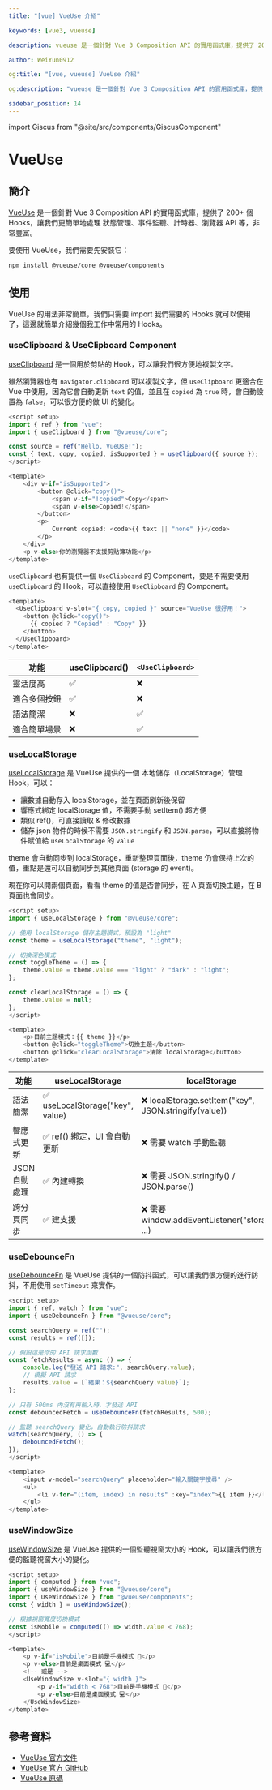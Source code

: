 ```yaml
---
title: "[vue] VueUse 介紹"

keywords: [vue3, vueuse]

description: vueuse 是一個針對 Vue 3 Composition API 的實用函式庫，提供了 200+ 個 Hooks，讓我們更簡單地處理 狀態管理、事件監聽、計時器、瀏覽器 API 等，非常豐富。

author: WeiYun0912

og:title: "[vue, vueuse] VueUse 介紹"

og:description: "vueuse 是一個針對 Vue 3 Composition API 的實用函式庫，提供了 200+ 個 Hooks，讓我們更簡單地處理 狀態管理、事件監聽、計時器、瀏覽器 API 等，非常豐富。"

sidebar_position: 14
---
```


import Giscus from "@site/src/components/GiscusComponent"

# VueUse

## 簡介

[VueUse](https://vueuse.org/guide/) 是一個針對 Vue 3 Composition API 的實用函式庫，提供了 200+ 個 Hooks，讓我們更簡單地處理 狀態管理、事件監聽、計時器、瀏覽器 API 等，非常豐富。

要使用 VueUse，我們需要先安裝它：

```bash
npm install @vueuse/core @vueuse/components
```

## 使用

VueUse 的用法非常簡單，我們只需要 import 我們需要的 Hooks 就可以使用了，這邊就簡單介紹幾個我工作中常用的 Hooks。

### useClipboard & UseClipboard Component

[useClipboard](https://vueuse.org/core/useClipboard/) 是一個用於剪貼的 Hook，可以讓我們很方便地複製文字。

雖然瀏覽器也有 `navigator.clipboard` 可以複製文字，但 `useClipboard` 更適合在 Vue 中使用，因為它會自動更新 `text` 的值，並且在 `copied` 為 `true` 時，會自動設置為 `false`，可以很方便的做 UI 的變化。

```javascript
<script setup>
import { ref } from "vue";
import { useClipboard } from "@vueuse/core";

const source = ref("Hello, VueUse!");
const { text, copy, copied, isSupported } = useClipboard({ source });
</script>

<template>
    <div v-if="isSupported">
        <button @click="copy()">
            <span v-if="!copied">Copy</span>
            <span v-else>Copied!</span>
        </button>
        <p>
            Current copied: <code>{{ text || "none" }}</code>
        </p>
    </div>
    <p v-else>你的瀏覽器不支援剪貼簿功能</p>
</template>
```

`useClipboard` 也有提供一個 `UseClipboard` 的 Component，要是不需要使用 `useClipboard` 的 Hook，可以直接使用 `UseClipboard` 的 Component。

```javascript
<template>
  <UseClipboard v-slot="{ copy, copied }" source="VueUse 很好用！">
    <button @click="copy()">
      {{ copied ? "Copied" : "Copy" }}
    </button>
  </UseClipboard>
</template>
```

| 功能         | useClipboard() | `<UseClipboard>` |
| ------------ | -------------- | ---------------- |
| 靈活度高     | ✅             | ❌               |
| 適合多個按鈕 | ✅             | ❌               |
| 語法簡潔     | ❌             | ✅               |
| 適合簡單場景 | ❌             | ✅               |

### useLocalStorage

[useLocalStorage](https://vueuse.org/core/useLocalStorage/) 是 VueUse 提供的一個 本地儲存（LocalStorage）管理 Hook，可以：

-   讓數據自動存入 localStorage，並在頁面刷新後保留
-   響應式綁定 localStorage 值，不需要手動 setItem() 超方便
-   類似 ref()，可直接讀取 & 修改數據
-   儲存 json 物件的時候不需要 `JSON.stringify` 和 `JSON.parse`，可以直接將物件賦值給 `useLocalStorage` 的 `value`

theme 會自動同步到 localStorage，重新整理頁面後，theme 仍會保持上次的值，重點是還可以自動同步到其他頁面 (storage 的 event)。

現在你可以開兩個頁面，看看 theme 的值是否會同步，在 A 頁面切換主題，在 B 頁面也會同步。

```javascript
<script setup>
import { useLocalStorage } from "@vueuse/core";

// 使用 localStorage 儲存主題模式，預設為 "light"
const theme = useLocalStorage("theme", "light");

// 切換深色模式
const toggleTheme = () => {
    theme.value = theme.value === "light" ? "dark" : "light";
};

const clearLocalStorage = () => {
    theme.value = null;
};
</script>

<template>
    <p>目前主題模式：{{ theme }}</p>
    <button @click="toggleTheme">切換主題</button>
    <button @click="clearLocalStorage">清除 localStorage</button>
</template>
```

| 功能          | useLocalStorage                  | localStorage                                          |
| ------------- | -------------------------------- | ----------------------------------------------------- |
| 語法簡潔      | ✅ useLocalStorage("key", value) | ❌ localStorage.setItem("key", JSON.stringify(value)) |
| 響應式更新    | ✅ ref() 綁定，UI 會自動更新     | ❌ 需要 watch 手動監聽                                |
| JSON 自動處理 | ✅ 內建轉換                      | ❌ 需要 JSON.stringify() / JSON.parse()               |
| 跨分頁同步    | ✅ 建支援                        | ❌ 需要 window.addEventListener("storage", ...)       |

### useDebounceFn

[useDebounceFn](https://vueuse.org/core/useDebounceFn/) 是 VueUse 提供的一個防抖函式，可以讓我們很方便的進行防抖，不用使用 `setTimeout` 來實作。

```javascript
<script setup>
import { ref, watch } from "vue";
import { useDebounceFn } from "@vueuse/core";

const searchQuery = ref("");
const results = ref([]);

// 假設這是你的 API 請求函數
const fetchResults = async () => {
    console.log("發送 API 請求:", searchQuery.value);
    // 模擬 API 請求
    results.value = [`結果：${searchQuery.value}`];
};

// 只有 500ms 內沒有再輸入時，才發送 API
const debouncedFetch = useDebounceFn(fetchResults, 500);

// 監聽 searchQuery 變化，自動執行防抖請求
watch(searchQuery, () => {
    debouncedFetch();
});
</script>

<template>
    <input v-model="searchQuery" placeholder="輸入關鍵字搜尋" />
    <ul>
        <li v-for="(item, index) in results" :key="index">{{ item }}</li>
    </ul>
</template>
```

### useWindowSize

[useWindowSize](https://vueuse.org/core/useWindowSize/) 是 VueUse 提供的一個監聽視窗大小的 Hook，可以讓我們很方便的監聽視窗大小的變化。

```javascript
<script setup>
import { computed } from "vue";
import { useWindowSize } from "@vueuse/core";
import { UseWindowSize } from "@vueuse/components";
const { width } = useWindowSize();

// 根據視窗寬度切換模式
const isMobile = computed(() => width.value < 768);
</script>

<template>
    <p v-if="isMobile">目前是手機模式 📱</p>
    <p v-else>目前是桌面模式 💻</p>
    <!-- 或是 -->
    <UseWindowSize v-slot="{ width }">
        <p v-if="width < 768">目前是手機模式 📱</p>
        <p v-else>目前是桌面模式 💻</p>
    </UseWindowSize>
</template>
```

## 參考資料

-   [VueUse 官方文件](https://vueuse.org/guide/)
-   [VueUse 官方 GitHub](https://github.com/vueuse/vueuse)
-   [VueUse 原碼](https://github.com/vueuse/vueuse/tree/main/packages/core)

<Giscus />
